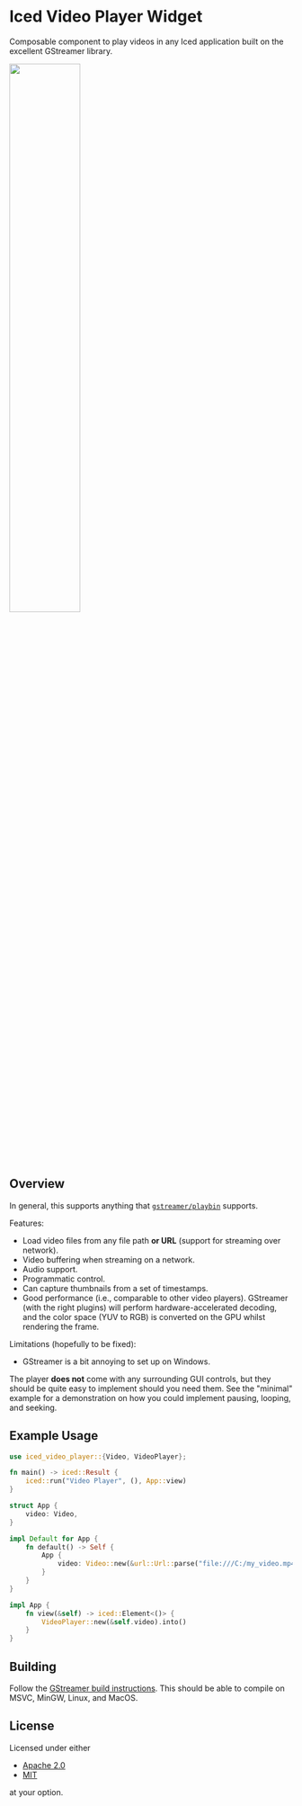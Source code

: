 # Iced Video Player Widget

Composable component to play videos in any Iced application built on the excellent GStreamer library.

<img src=".media/screenshot.png" width="50%" />

## Overview

In general, this supports anything that [`gstreamer/playbin`](https://gstreamer.freedesktop.org/documentation/playback/playbin.html?gi-language=c) supports.

Features:
- Load video files from any file path **or URL** (support for streaming over network).
- Video buffering when streaming on a network.
- Audio support.
- Programmatic control.
- Can capture thumbnails from a set of timestamps.
- Good performance (i.e., comparable to other video players). GStreamer (with the right plugins) will perform hardware-accelerated decoding, and the color space (YUV to RGB) is converted on the GPU whilst rendering the frame.

Limitations (hopefully to be fixed):
- GStreamer is a bit annoying to set up on Windows.

The player **does not** come with any surrounding GUI controls, but they should be quite easy to implement should you need them.
See the "minimal" example for a demonstration on how you could implement pausing, looping, and seeking.

## Example Usage

```rust
use iced_video_player::{Video, VideoPlayer};

fn main() -> iced::Result {
    iced::run("Video Player", (), App::view)
}

struct App {
    video: Video,
}

impl Default for App {
    fn default() -> Self {
        App {
            video: Video::new(&url::Url::parse("file:///C:/my_video.mp4").unwrap()).unwrap(),
        }
    }
}

impl App {
    fn view(&self) -> iced::Element<()> {
        VideoPlayer::new(&self.video).into()
    }
}
```

## Building

Follow the [GStreamer build instructions](https://github.com/sdroege/gstreamer-rs#installation). This should be able to compile on MSVC, MinGW, Linux, and MacOS.

## License

Licensed under either

- [Apache 2.0](https://www.apache.org/licenses/LICENSE-2.0)
- [MIT](http://opensource.org/licenses/MIT)

at your option.
